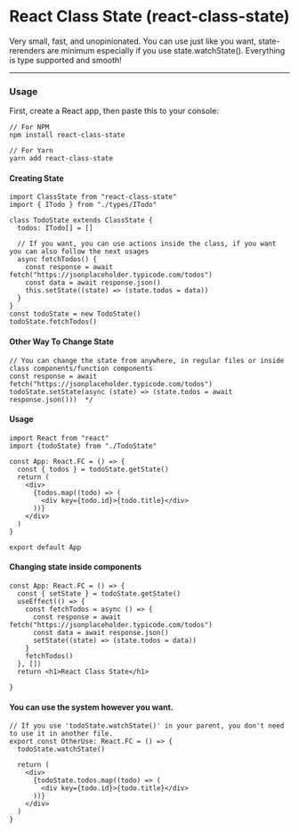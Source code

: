 # React Class State (react-class-state)

Very small, fast, and unopinionated. You can use just like you want, state-rerenders are minimum especially if you use state.watchState(). Everything is type supported and smooth!

---

### Usage

First, create a React app, then paste this to your console:

```
// For NPM
npm install react-class-state

// For Yarn
yarn add react-class-state
```

#### Creating State

```TSX
import ClassState from "react-class-state"
import { ITodo } from "./types/ITodo"

class TodoState extends ClassState {
  todos: ITodo[] = []

  // If you want, you can use actions inside the class, if you want you can also follow the next usages
  async fetchTodos() {
    const response = await fetch("https://jsonplaceholder.typicode.com/todos")
    const data = await response.json()
    this.setState((state) => (state.todos = data))
  }
}
const todoState = new TodoState()
todoState.fetchTodos()
```

#### Other Way To Change State

```TSX
// You can change the state from anywhere, in regular files or inside class components/function components
const response = await fetch("https://jsonplaceholder.typicode.com/todos")
todoState.setState(async (state) => (state.todos = await response.json()))  */
```

#### Usage

```TSX
import React from "react"
import {todoState} from "./TodoState"

const App: React.FC = () => {
  const { todos } = todoState.getState()
  return (
    <div>
      {todos.map((todo) => (
        <div key={todo.id}>{todo.title}</div>
      ))}
    </div>
  )
}

export default App

```

#### Changing state inside components

```TSX
const App: React.FC = () => {
  const { setState } = todoState.getState()
  useEffect(() => {
    const fetchTodos = async () => {
      const response = await fetch("https://jsonplaceholder.typicode.com/todos")
      const data = await response.json()
      setState((state) => (state.todos = data))
    }
    fetchTodos()
  }, [])
  return <h1>React Class State</h1>

}

```

#### You can use the system however you want.

```TSX
// If you use 'todoState.watchState()' in your parent, you don't need to use it in another file.
export const OtherUse: React.FC = () => {
  todoState.watchState()

  return (
    <div>
      {todoState.todos.map((todo) => (
        <div key={todo.id}>{todo.title}</div>
      ))}
    </div>
  )
}

```
